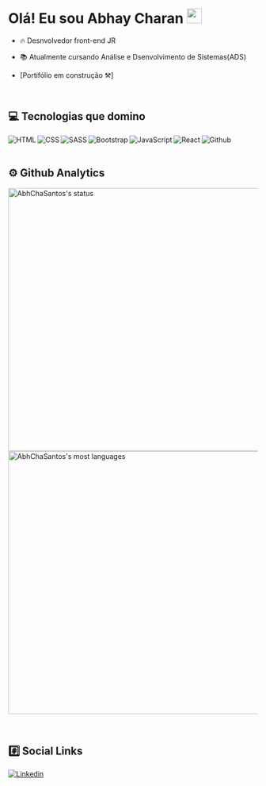 <h1> Olá! Eu sou Abhay Charan <img src="https://raw.githubusercontent.com/kaueMarques/kaueMarques/master/hi.gif" width="30px"></h1>

- 🔥 Desnvolvedor front-end JR

- 📚 Atualmente cursando Análise e Dsenvolvimento de Sistemas(ADS)

- [Portifólio em construção ⚒️]

<br>

## 💻&nbsp;Tecnologias que domino

<img align="left" alt="HTML" 
src="https://img.shields.io/badge/HTML5-E34F26?style=for-the-badge&logo=html5&logoColor=white">

<img align="left" alt="CSS" 
src="https://img.shields.io/badge/CSS3-1572B6?style=for-the-badge&logo=css3&logoColor=white">

<img align="left" alt="SASS" 
src="https://img.shields.io/badge/Sass-CC6699?style=for-the-badge&logo=sass&logoColor=white">

<img align="left" alt="Bootstrap" 
src="https://img.shields.io/badge/Bootstrap-563D7C?style=for-the-badge&logo=bootstrap&logoColor=white">

<img align="left" alt="JavaScript" 
src="https://img.shields.io/badge/JavaScript-323330?style=for-the-badge&logo=javascript&logoColor=F7DF1E">

<img align="left" alt="React" 
src="https://img.shields.io/badge/React-20232A?style=for-the-badge&logo=react&logoColor=61DAFB">

<img align="left" alt="Github" 
src="https://img.shields.io/badge/GitHub-100000?style=for-the-badge&logo=github&logoColor=white">

<br><br>

## ⚙️&nbsp;Github Analytics

<p align="left">

<img width="530em" src="https://github-readme-stats.vercel.app/api?username=AbhChaSantos&show_icons=true&theme=radical" alt="AbhChaSantos's status"/>

<img width="530em" src="https://github-readme-stats.vercel.app/api/top-langs/?username=AbhChaSantos&layout=compact&theme=radical" alt="AbhChaSantos's most languages"/>

</p>

<br>

## #️⃣&nbsp;Social Links

[![Linkedin](https://img.shields.io/badge/LinkedIn-0077B5?style=for-the-badge&logo=linkedin&logoColor=white)](https://www.linkedin.com/in/abhay-charan-siqueira-dos-santos-52bab51b6/)
